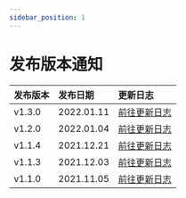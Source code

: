 ```yaml
---
sidebar_position: 1
---
```


# 发布版本通知

|发布版本|发布日期|更新日志|
|:---|:----|:----|
|v1.3.0|2022.01.11|[前往更新日志](/docs/changelog/version/v1.3.x/v1.3.0)|
|v1.2.0|2022.01.04|[前往更新日志](/docs/changelog/version/v1.2.0)|
|v1.1.4|2021.12.21|[前往更新日志](/docs/changelog/version/v1.1.x/v1.1.4)|
|v1.1.3|2021.12.03|[前往更新日志](/docs/changelog/version/v1.1.x/v1.1.3)|
|v1.1.0|2021.11.05|[前往更新日志](/docs/changelog/version/v1.1.x/v1.1.0)|